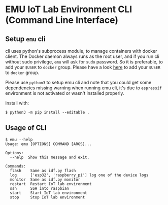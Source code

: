 # EMU IoT Lab Environment CLI (Command Line Interface)

## Setup `emu` cli
cli uses python's subprocess module, to manage containers with docker client. The Docker daemon always runs as the root user, and if you run
cli without sudo privilege, `emu` will ask for `sudo` password. So it is preferable, to add your `$USER` to `docker` group. 
Please have a look [here](https://docs.docker.com/engine/install/linux-postinstall/) to add your `$USER` to `docker` group.

Please use `python3` to setup emu cli and note that you could get some dependencies missing warning when running emu cli, it's due to `espressif` environment is not activated or wasn't installed properly. 

Install with:
```
$ python3 -m pip install --editable .
```
## Usage of CLI


```
$ emu --help
Usage: emu [OPTIONS] COMMAND [ARGS]...

Options:
  --help  Show this message and exit.

Commands:
  flash    Same as idf.py flash
  log      ['esp32', 'raspberry_pi'] log one of the device logs
  monitor  Same as idf.py monitor
  restart  Restart IoT lab environment
  ssh      SSH into raspbian
  start    Start IoT lab environment
  stop     Stop IoT lab environment
```
